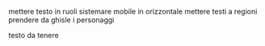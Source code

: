 
mettere testo in ruoli
sistemare mobile in orizzontale 
mettere testi a regioni
prendere da ghisle i personaggi 



testo da tenere


